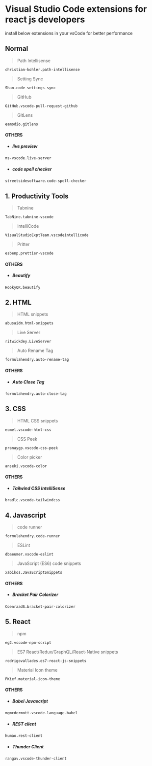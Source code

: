 # Visual Studio Code extensions for react js developers #
install below extensions in your vsCode for better performance

## Normal ##

>Path Intellisense
```
christian-kohler.path-intellisense
```
>Setting Sync
```
Shan.code-settings-sync
```
>GitHub
```
GitHub.vscode-pull-request-github
```
>GitLens
```
eamodio.gitlens
```

#### OTHERS ####

* ##### live preview #####
```
ms-vscode.live-server
```
* ##### code spell checker #####
```
streetsidesoftware.code-spell-checker
```

## 1. Productivity Tools ##
>Tabnine
```
TabNine.tabnine-vscode
```
 >IntelliCode
```
VisualStudioExptTeam.vscodeintellicode
```
 >Pritter
```
esbenp.prettier-vscode
```


#### OTHERS ####
* ##### Beautify #####
```
HookyQR.beautify
```

## 2. HTML ##
> HTML snippets
 ```
 abusaidm.html-snippets
 ```
>Live Server
```
ritwickdey.LiveServer
```
>Auto Rename Tag
```
formulahendry.auto-rename-tag
```

#### OTHERS ####

 * ##### Auto Close Tag #####
 ```
 formulahendry.auto-close-tag
 ```
 
 ## 3. CSS ##
 > HTML CSS snippets
```
ecmel.vscode-html-css
```
 >CSS Peek
 ```
 pranaygp.vscode-css-peek
 ```
 >Color picker
 ```
 anseki.vscode-color
 ```

#### OTHERS ####
* ##### Tailwind CSS IntelliSense #####
 ```
 bradlc.vscode-tailwindcss
 ```
 

## 4. Javascript
>code runner
```
formulahendry.code-runner
```
>ESLint
```
dbaeumer.vscode-eslint
```
>JavaScript (ES6) code snippets
```
xabikos.JavaScriptSnippets
```
#### OTHERS ####

* ##### Bracket Pair Colorizer #####
```
CoenraadS.bracket-pair-colorizer
```

## 5. React ##
> npm
```
eg2.vscode-npm-script
```
>ES7 React/Redux/GraphQL/React-Native snippets
```
rodrigovallades.es7-react-js-snippets
```
>Material Icon theme
```
PKief.material-icon-theme
```

#### OTHERS ####

* ##### Babel Javascript #####
```
mgmcdermott.vscode-language-babel
```

* ##### REST client #####
```
humao.rest-client
```

* ##### Thunder Client #####
```
rangav.vscode-thunder-client
```
